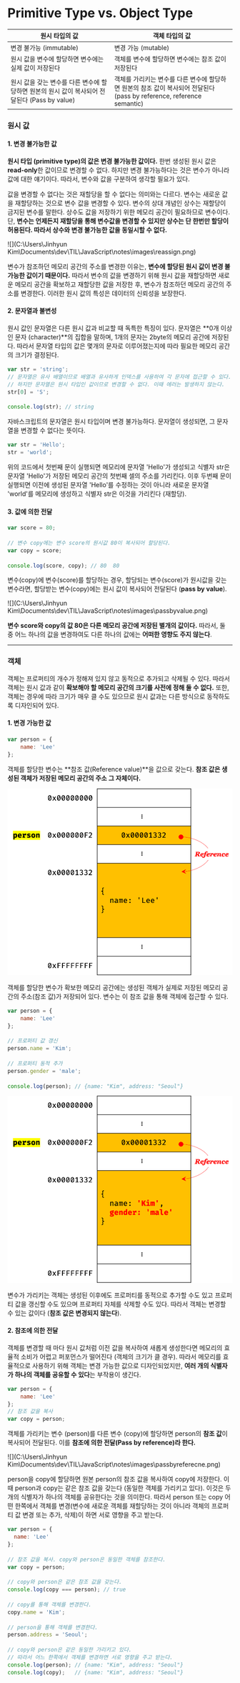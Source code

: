 # Primitive Type vs. Object Type

| 원시 타입의 값                                               | 객체 타입의 값                                               |
| ------------------------------------------------------------ | ------------------------------------------------------------ |
| 변경 불가능 (immutable)                                      | 변경 가능 (mutable)                                          |
| 원시 값을 변수에 할당하면 변수에는 실제 값이 저장된다        | 객체를 변수에 할당하면 변수에는 참조 값이 저장된다           |
| 원시 값을 갖는 변수를 다른 변수에 할당하면 원본의 원시 값이 복사되어 전달된다 (Pass by value) | 객체를 가리키는 변수를 다른 변수에 할당하면 원본의 참조 값이 복사되어 전달된다 (pass by reference, reference semantic) |



### 원시 값

#### 1. 변경 불가능한 값

**원시 타입 (primitive type)의 값은 변경 불가능한 값이다.** 한번 생성된 원시 값은 **read-only**한 값이므로 변경할 수 없다. 하지만 변경 불가능하다는 것은 변수가 아니라 값에 대한 얘기이다. 따라서, 변수와 값을 구분하여 생각할 필요가 있다.

값을 변경할 수 없다는 것은 재할당을 할 수 없다는 의미와는 다르다. 변수는 새로운 값을 재할당하는 것으로 변수 값을 변경할 수 있다. 변수의 상대 개념인 상수는 재할당이 금지된 변수를 말한다. 상수도 값을 저장하기 위한 메모리 공간이 필요하므로 변수이다. 단, **변수는 언제든지 재할당을 통해 변수값을 변경할 수 있지만 상수는 단 한번만 할당이 허용된다. 따라서 상수와 변경 불가능한 값을 동일시할 수 없다.**


![](C:\Users\Jinhyun Kim\Documents\dev\TIL\JavaScript\notes\images\reassign.png)

변수가 참조하던 메모리 공간의 주소를 변경한 이유는, **변수에 할당된 원시 값이 변경 불가능한 값이기 때문이다.** 따라서 변수의 값을 변경하기 위해 원시 값을 재할당하면 새로운 메모리 공간을 확보하고 재할당한 값을 저장한 후, 변수가 참조하던 메모리 공간의 주소를 변경한다. 이러한 원시 값의 특성은 데이터의 신뢰성을 보장한다.



#### 2. 문자열과 불변성

원시 값인 문자열은 다른 원시 값과 비교할 때 독특한 특징이 있다. 문자열은 **0개 이상인 문자 (character)**의 집합을 말하며, 1개의 문자는 2byte의 메모리 공간에 저장된다. 따라서 문자열 타입의 값은 몇개의 문자로 이루어졌는지에 따라 필요한 메모리 공간의 크기가 결정된다.



```javascript
var str = 'string';
// 문자열은 유사 배열이므로 배열과 유사하게 인덱스를 사용하여 각 문자에 접근할 수 있다.
// 하지만 문자열은 원시 타입인 값이므로 변경할 수 없다. 이때 에러는 발생하지 않는다.
str[0] = 'S';

console.log(str); // string
```

자바스크립트의 문자열은 원시 타입이며 변경 불가능하다. 문자열이 생성되면, 그 문자열을 변경할 수 없다는 뜻이다.



```javascript
var str = 'Hello';
str = 'world';
```

위의 코드에서 첫번째 문이 실행되면 메모리에 문자열 'Hello'가 생성되고 식별자 str은 문자열 'Hello'가 저장된 메모리 공간의 첫번째 셀의 주소를 가리킨다. 이후 두번째 문이 실행되면 이전에 생성된 문자열 'Hello'를 수정하는 것이 아니라 새로운 문자열 'world'를 메모리에 생성하고 식별자 str은 이것을 가리킨다 (재할당).



#### 3. 값에 의한 전달

```javascript
var score = 80;

// 변수 copy에는 변수 score의 원시값 80이 복사되어 할당된다.
var copy = score;

console.log(score, copy); // 80  80
```

변수(copy)에 변수(score)를 할당하는 경우, 할당되는 변수(score)가 원시값을 갖는 변수라면, 할당받는 변수(copy)에는 원시 값이 복사되어 전달된다 (**pass by value**).

![](C:\Users\Jinhyun Kim\Documents\dev\TIL\JavaScript\notes\images\passbyvalue.png)

**변수 score와 copy의 값 80은 다른 메모리 공간에 저장된 별개의 값이다.** 따라서, 둘 중 어느 하나의 값을 변경하여도 다른 하나의 값에는 **어떠한 영향도 주지 않는다**.



---

### 객체

객체는 프로퍼티의 개수가 정해져 있지 않고 동적으로 추가되고 삭제될 수 있다. 따라서 객체는 원시 값과 같이 **확보해야 할 메모리 공간의 크기를 사전에 정해 둘 수 없다.** 또한, 객체는 경우에 따라 크기가 매우 클 수도 있으므로 원시 값과는 다른 방식으로 동작하도록 디자인되어 있다.

#### 1. 변경 가능한 값

```javascript
var person = {
    name: 'Lee'
};
```

객체를 할당한 변수는 **참조 값(Reference value)**을 값으로 갖는다. **참조 값은 생성된 객체가 저장된 메모리 공간의 주소 그 자체이다.**

![](./images/referenceValue.png)

객체를 할당한 변수가 확보한 메모리 공간에는 생성된 객체가 실제로 저장된 메모리 공간의 주소(참조 값)가 저장되어 있다. 변수는 이 참조 값을 통해 객체에 접근할 수 있다.



``` javascript
var person = {
    name: 'Lee'
};

// 프로퍼티 값 갱신
person.name = 'Kim';

// 프로퍼티 동적 추가
person.gender = 'male';

console.log(person); // {name: "Kim", address: "Seoul"}
```

![](./images/referenceValue2.png)

변수가 가리키는 객체는 생성된 이후에도 프로퍼티를 동적으로 추가할 수도 있고 프로퍼티 값을 갱신할 수도 있으며 프로퍼티 자체를 삭제할 수도 있다. 따라서 객체는 변경할 수 있는 값이다 (**참조 값은 변경되지 않는다**).



#### 2. 참조에 의한 전달

객체를 변경할 때 마다 원시 값처럼 이전 값을 복사하여 새롭게 생성한다면 메모리의 효율적 소비가 어렵고 퍼포먼스가 떨어진다 (객체의 크기가 클 경우). 따라서 메모리를 효율적으로 사용하기 위해 객체는 변경 가능한 값으로 디자인되었지만,  **여러 개의 식별자가 하나의 객체를 공유할 수 있다**는 부작용이 생긴다.

```javascript
var person = {
    name: 'Lee'
};
// 참조 값을 복사
var copy = person;
```

객체를 가리키는 변수 (person)를 다른 변수 (copy)에 할당하면 person의 **참조 값**이 복사되어 전달된다. 이를 **참조에 의한 전달(Pass by reference)라 한다.**

![](C:\Users\Jinhyun Kim\Documents\dev\TIL\JavaScript\notes\images\passbyreferecne.png)

person을 copy에 할당하면 원본 person의 참조 값을 복사하여 copy에 저장한다. 이때 person과 copy는 같은 참조 값을 갖는다 (동일한 객체를 가리키고 있다). 이것은 두개의 식별자가 하나의 객체를 공유한다는 것을 의미한다. 따라서 person 또는 copy 어떤 한쪽에서 객체를 변경(변수에 새로운 객체를 재할당하는 것이 아니라 객체의 프로퍼티 값 변경 또는 추가, 삭제)이 하면 서로 영향을 주고 받는다.

```javascript
var person = {
  name: 'Lee'
};

// 참조 값을 복사. copy와 person은 동일한 객체를 참조한다.
var copy = person;

// copy와 person은 같은 참조 값을 갖는다.
console.log(copy === person); // true

// copy를 통해 객체를 변경한다.
copy.name = 'Kim';

// person을 통해 객체를 변경한다.
person.address = 'Seoul';

// copy와 person은 같은 동일한 가리키고 있다.
// 따라서 어느 한쪽에서 객체를 변경하면 서로 영향을 주고 받는다.
console.log(person); // {name: "Kim", address: "Seoul"}
console.log(copy);   // {name: "Kim", address: "Seoul"}
```

